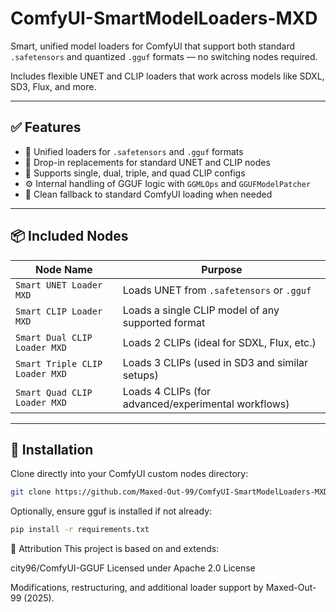 # ComfyUI-SmartModelLoaders-MXD

Smart, unified model loaders for ComfyUI that support both standard `.safetensors` and quantized `.gguf` formats — no switching nodes required.

Includes flexible UNET and CLIP loaders that work across models like SDXL, SD3, Flux, and more.

---

## ✅ Features

- 🧠 Unified loaders for `.safetensors` and `.gguf` formats
- 🔀 Drop-in replacements for standard UNET and CLIP nodes
- 💪 Supports single, dual, triple, and quad CLIP configs
- ⚙️ Internal handling of GGUF logic with `GGMLOps` and `GGUFModelPatcher`
- 🧼 Clean fallback to standard ComfyUI loading when needed

---

## 📦 Included Nodes

| Node Name                    | Purpose                                                                 |
|-----------------------------|-------------------------------------------------------------------------|
| `Smart UNET Loader MXD`     | Loads UNET from `.safetensors` or `.gguf`                               |
| `Smart CLIP Loader MXD`     | Loads a single CLIP model of any supported format                       |
| `Smart Dual CLIP Loader MXD`| Loads 2 CLIPs (ideal for SDXL, Flux, etc.)                              |
| `Smart Triple CLIP Loader MXD` | Loads 3 CLIPs (used in SD3 and similar setups)                      |
| `Smart Quad CLIP Loader MXD`   | Loads 4 CLIPs (for advanced/experimental workflows)                |

---

## 🧩 Installation

Clone directly into your ComfyUI custom nodes directory:

```bash
git clone https://github.com/Maxed-Out-99/ComfyUI-SmartModelLoaders-MXD.git
```

Optionally, ensure gguf is installed if not already:

```bash
pip install -r requirements.txt
```

🙏 Attribution
This project is based on and extends:

city96/ComfyUI-GGUF
Licensed under Apache 2.0 License

Modifications, restructuring, and additional loader support by Maxed-Out-99 (2025).
